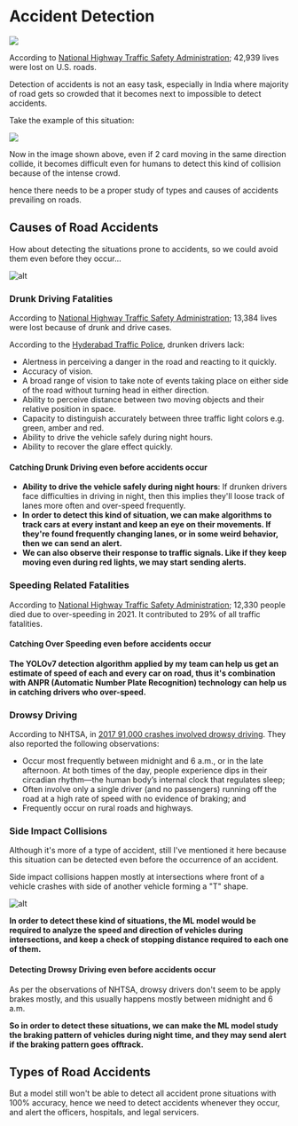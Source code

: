 # Accident Detection

![](https://images.indianexpress.com/2017/04/kolkata-road-accident_759_yt.jpg)

According to [National Highway Traffic Safety Administration](https://www.nhtsa.gov/); 42,939 lives were lost on U.S. roads.

Detection of accidents is not an easy task, especially in India where majority of road gets so crowded that it becomes next to impossible to detect accidents.

Take the example of this situation:

![](https://static.toiimg.com/thumb/msid-65737489,width-400,resizemode-4/65737489.jpg)

Now in the image shown above, even if 2 card moving in the same direction collide, it becomes difficult even for humans to detect this kind of collision because of the intense crowd.

hence there needs to be a proper study of types and causes of accidents prevailing on roads.

## Causes of Road Accidents

How about detecting the situations prone to accidents, so we could avoid them even before they occur...

![alt](https://cdn.pixabay.com/photo/2017/01/20/20/24/car-accident-1995852_1280.png)

### Drunk Driving Fatalities

According to [National Highway Traffic Safety Administration](https://www.nhtsa.gov/); 13,384 lives were lost because of drunk and drive cases.

According to the [Hyderabad Traffic Police](https://www.htp.gov.in/Drunken.html), drunken drivers lack:

- Alertness in perceiving a danger in the road and reacting to it quickly.
- Accuracy of vision.
- A broad range of vision to take note of events taking place on either side of the road without turning head in either direction.
- Ability to perceive distance between two moving objects and their relative position in space.
- Capacity to distinguish accurately between three traffic light colors e.g. green, amber and red.
- Ability to drive the vehicle safely during night hours.
- Ability to recover the glare effect quickly.

#### Catching Drunk Driving even before accidents occur

- **Ability to drive the vehicle safely during night hours**: If drunken drivers face difficulties in driving in night, then this implies they'll loose track of lanes more often and over-speed frequently.
- **In order to detect this kind of situation, we can make algorithms to track cars at every instant and keep an eye on their movements. If they're found frequently changing lanes, or in some weird behavior, then we can send an alert.**
- **We can also observe their response to traffic signals. Like if they keep moving even during red lights, we may start sending alerts.**

### Speeding Related Fatalities

According to [National Highway Traffic Safety Administration](https://www.nhtsa.gov/); 12,330 people died due to over-speeding in 2021. It contributed to 29% of all traffic fatalities.

#### Catching Over Speeding even before accidents occur

**The YOLOv7 detection algorithm applied by my team can help us get an estimate of speed of each and every car on road, thus it's combination with ANPR (Automatic Number Plate Recognition) technology can help us in catching drivers who over-speed.**

### Drowsy Driving

According to NHTSA, in [2017 91,000 crashes involved drowsy driving](https://www.nhtsa.gov/risky-driving/drowsy-driving). They also reported the following observations:

- Occur most frequently between midnight and 6 a.m., or in the late afternoon. At both times of the day, people experience dips in their circadian rhythm—the human body’s internal clock that regulates sleep;
- Often involve only a single driver (and no passengers) running off the road at a high rate of speed with no evidence of braking; and
- Frequently occur on rural roads and highways.

### Side Impact Collisions

Although it's more of a type of accident, still I've mentioned it here because this situation can be detected even before the occurrence of an accident.

Side impact collisions happen mostly at intersections where front of a vehicle crashes with side of another vehicle forming a "T" shape.

![alt](https://florinroebig.com/wp-content/uploads/2020/07/side-collision-accident-scaled.jpg)

**In order to detect these kind of situations, the ML model would be required to analyze the speed and direction of vehicles during intersections, and keep a check of stopping distance required to each one of them.**
#### Detecting Drowsy Driving even before accidents occur

As per the observations of NHTSA, drowsy drivers don't seem to be apply brakes mostly, and this usually happens mostly between midnight and 6 a.m.

**So in order to detect these situations, we can make the ML model study the braking pattern of vehicles during night time, and they may send alert if the braking pattern goes offtrack.**

## Types of Road Accidents

But a model still won't be able to detect all accident prone situations with 100% accuracy, hence we need to detect accidents whenever they occur, and alert the officers, hospitals, and legal servicers.

### 